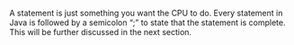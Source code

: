 A statement is just something you want the CPU to do. 
Every statement in Java is followed by a semicolon “;” to state that the statement is complete. 
This will be further discussed in the next section.